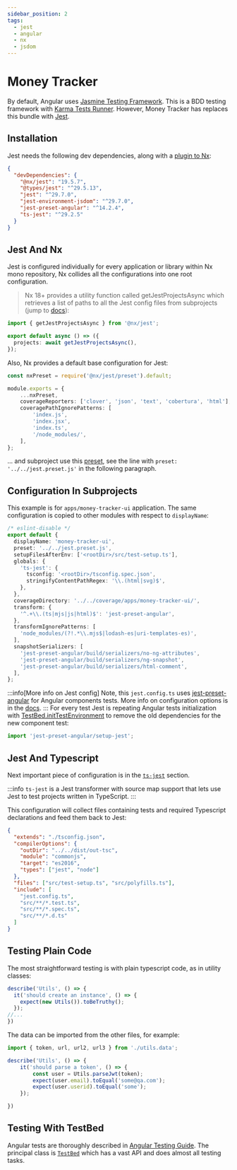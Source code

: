 ```yaml
---
sidebar_position: 2
tags:
  - jest
  - angular
  - nx
  - jsdom
---
```


# Money Tracker

By default, Angular uses [Jasmine Testing Framework](https://jasmine.github.io/). This
is a BDD testing framework with [Karma Tests Runner](https://karma-runner.github.io/latest/index.html).
However, Money Tracker has replaces this bundle with [Jest](https://jestjs.io/docs/getting-started).

## Installation

Jest needs the following dev dependencies, along with a [plugin to Nx](https://nx.dev/nx-api/jest):

````json title="package.json"
{
  "devDependencies": {
    "@nx/jest": "19.5.7",
    "@types/jest": "^29.5.13",
    "jest": "^29.7.0",
    "jest-environment-jsdom": "^29.7.0",
    "jest-preset-angular": "^14.2.4",
    "ts-jest": "^29.2.5"
  }
}
````

## Jest And Nx

Jest is configured individually for every application or library within Nx mono repository,
Nx collides all the configurations into one root configuration.

>Nx 18+ provides a utility function called getJestProjectsAsync which retrieves
>a list of paths to all the Jest config files from subprojects
(jump to [docs](https://nx.dev/nx-api/jest#jest)):

````typescript title="jest.config.ts"
import { getJestProjectsAsync } from '@nx/jest';

export default async () => ({
  projects: await getJestProjectsAsync(),
});
````
Also, Nx provides a default base configuration for Jest:

````typescript title="jest.preset.ts"
const nxPreset = require('@nx/jest/preset').default;

module.exports = {
    ...nxPreset,
    coverageReporters: ['clover', 'json', 'text', 'cobertura', 'html'],
    coveragePathIgnorePatterns: [
        'index.js',
        'index.jsx',
        'index.ts',
        '/node_modules/',
    ],
};
````
... and subproject use this [preset](https://jestjs.io/docs/configuration#preset-string),
see the line with `preset: '../../jest.preset.js'` in the following
paragraph.

## Configuration In Subprojects

This example is for `apps/money-tracker-ui` application. The same configuration
is copied to other modules with respect to `displayName`:

````typescript title="apps/money-tracker-ui/jest.config.ts"
/* eslint-disable */
export default {
  displayName: 'money-tracker-ui',
  preset: '../../jest.preset.js',
  setupFilesAfterEnv: ['<rootDir>/src/test-setup.ts'],
  globals: {
    'ts-jest': {
      tsconfig: '<rootDir>/tsconfig.spec.json',
      stringifyContentPathRegex: '\\.(html|svg)$',
    },
  },
  coverageDirectory: '../../coverage/apps/money-tracker-ui/',
  transform: {
    '^.+\\.(ts|mjs|js|html)$': 'jest-preset-angular',
  },
  transformIgnorePatterns: [
    'node_modules/(?!.*\\.mjs$|lodash-es|uri-templates-es)',
  ],
  snapshotSerializers: [
    'jest-preset-angular/build/serializers/no-ng-attributes',
    'jest-preset-angular/build/serializers/ng-snapshot',
    'jest-preset-angular/build/serializers/html-comment',
  ],
};
````
:::info[More info on Jest config]
Note, this `jest.config.ts` uses
[jest-preset-angular](https://thymikee.github.io/jest-preset-angular/) for
Angular components tests. More info on configuration options is in the [docs](https://thymikee.github.io/jest-preset-angular/docs/getting-started/options#brief-explanation-of-config).
:::
For every test Jest is repeating Angular
tests initialization with [TestBed.initTestEnvironment](https://github.com/tinymce/tinymce-angular/blob/main/tinymce-angular-component/src/test/ts/alien/InitTestEnvironment.ts)
to remove the old dependencies for the new component test:

````typescript title="apps/money-tracker-ui/src/test-setup.ts"
import 'jest-preset-angular/setup-jest';
````

## Jest And Typescript 

Next important piece of configuration is in the
[`ts-jest`](https://github.com/kulshekhar/ts-jest) section.

:::info
`ts-jest` is a Jest transformer with source map support that lets use Jest to test projects written in TypeScript.
:::

This configuration will collect files containing tests and required Typescript declarations and feed them
back to Jest:

````json title="apps/money-tracker-ui/tsconfig.spec.json"
{
  "extends": "./tsconfig.json",
  "compilerOptions": {
    "outDir": "../../dist/out-tsc",
    "module": "commonjs",
    "target": "es2016",
    "types": ["jest", "node"]
  },
  "files": ["src/test-setup.ts", "src/polyfills.ts"],
  "include": [
    "jest.config.ts",
    "src/**/*.test.ts",
    "src/**/*.spec.ts",
    "src/**/*.d.ts"
  ]
}
````

## Testing Plain Code

The most straightforward testing is with plain typescript code, as in utility classes:

````typescript title="libs/model/src/utils/utils.spec.ts"
describe('Utils', () => {
  it('should create an instance', () => {
    expect(new Utils()).toBeTruthy();
  });
//...
})
````
The data can be imported from the other files, for example:
````typescript title="libs/model/src/utils/utils.spec.ts"
import { token, url, url2, url3 } from './utils.data';

describe('Utils', () => {
    it('should parse a token', () => {
        const user = Utils.parseJwt(token);
        expect(user.email).toEqual('some@qa.com');
        expect(user.userid).toEqual('some');
    });

})
````

## Testing With TestBed

Angular tests are thoroughly described in [Angular Testing Guide](https://angular.dev/guide/testing).
The principal class is [`TestBed`](https://angular.dev/guide/testing)
which has a vast API and does almost all testing tasks. 

